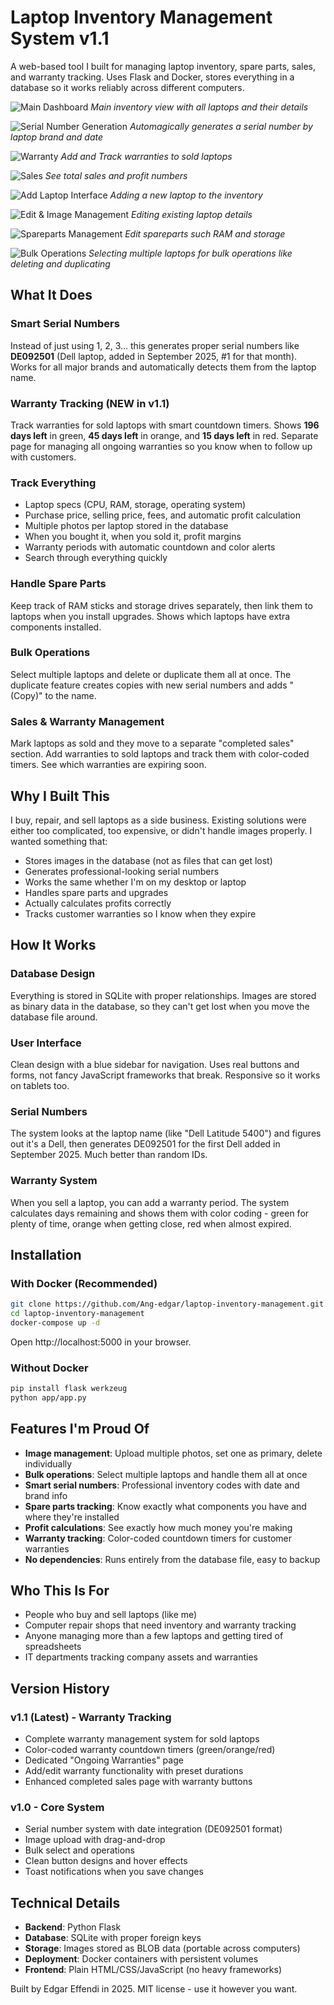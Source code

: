 # Laptop Inventory Management System v1.1

A web-based tool I built for managing laptop inventory, spare parts, sales, and warranty tracking. Uses Flask and Docker, stores everything in a database so it works reliably across different computers.

![Main Dashboard](docs/inventory.png)
*Main inventory view with all laptops and their details*

![Serial Number Generation](docs/serial_numbers.png)
*Automagically generates a serial number by laptop brand and date*

![Warranty](docs/warranty.png)
*Add and Track warranties to sold laptops*

![Sales](docs/sales.png)
*See total sales and profit numbers*

![Add Laptop Interface](docs/add_laptops.png)
*Adding a new laptop to the inventory*

![Edit & Image Management](docs/edit_laptop.png)
*Editing existing laptop details*

![Spareparts Management](docs/spareparts.png)
*Edit spareparts such RAM and storage*

![Bulk Operations](docs/bulk_selection.png)
*Selecting multiple laptops for bulk operations like deleting and duplicating*

## What It Does

### Smart Serial Numbers
Instead of just using 1, 2, 3... this generates proper serial numbers like **DE092501** (Dell laptop, added in September 2025, #1 for that month). Works for all major brands and automatically detects them from the laptop name.

### Warranty Tracking (NEW in v1.1)
Track warranties for sold laptops with smart countdown timers. Shows **196 days left** in green, **45 days left** in orange, and **15 days left** in red. Separate page for managing all ongoing warranties so you know when to follow up with customers.

### Track Everything
- Laptop specs (CPU, RAM, storage, operating system)
- Purchase price, selling price, fees, and automatic profit calculation
- Multiple photos per laptop stored in the database
- When you bought it, when you sold it, profit margins
- Warranty periods with automatic countdown and color alerts
- Search through everything quickly

### Handle Spare Parts
Keep track of RAM sticks and storage drives separately, then link them to laptops when you install upgrades. Shows which laptops have extra components installed.

### Bulk Operations
Select multiple laptops and delete or duplicate them all at once. The duplicate feature creates copies with new serial numbers and adds "(Copy)" to the name.

### Sales & Warranty Management
Mark laptops as sold and they move to a separate "completed sales" section. Add warranties to sold laptops and track them with color-coded timers. See which warranties are expiring soon.

## Why I Built This

I buy, repair, and sell laptops as a side business. Existing solutions were either too complicated, too expensive, or didn't handle images properly. I wanted something that:

- Stores images in the database (not as files that can get lost)
- Generates professional-looking serial numbers
- Works the same whether I'm on my desktop or laptop
- Handles spare parts and upgrades
- Actually calculates profits correctly
- Tracks customer warranties so I know when they expire

## How It Works

### Database Design
Everything is stored in SQLite with proper relationships. Images are stored as binary data in the database, so they can't get lost when you move the database file around.

### User Interface
Clean design with a blue sidebar for navigation. Uses real buttons and forms, not fancy JavaScript frameworks that break. Responsive so it works on tablets too.

### Serial Numbers
The system looks at the laptop name (like "Dell Latitude 5400") and figures out it's a Dell, then generates DE092501 for the first Dell added in September 2025. Much better than random IDs.

### Warranty System
When you sell a laptop, you can add a warranty period. The system calculates days remaining and shows them with color coding - green for plenty of time, orange when getting close, red when almost expired.

## Installation

### With Docker (Recommended)
```bash
git clone https://github.com/Ang-edgar/laptop-inventory-management.git
cd laptop-inventory-management
docker-compose up -d
```
Open http://localhost:5000 in your browser.

### Without Docker
```bash
pip install flask werkzeug
python app/app.py
```

## Features I'm Proud Of

- **Image management**: Upload multiple photos, set one as primary, delete individually
- **Bulk operations**: Select multiple laptops and handle them all at once  
- **Smart serial numbers**: Professional inventory codes with date and brand info
- **Spare parts tracking**: Know exactly what components you have and where they're installed
- **Profit calculations**: See exactly how much money you're making
- **Warranty tracking**: Color-coded countdown timers for customer warranties
- **No dependencies**: Runs entirely from the database file, easy to backup

## Who This Is For

- People who buy and sell laptops (like me)
- Computer repair shops that need inventory and warranty tracking
- Anyone managing more than a few laptops and getting tired of spreadsheets
- IT departments tracking company assets and warranties

## Version History

### v1.1 (Latest) - Warranty Tracking
- Complete warranty management system for sold laptops
- Color-coded warranty countdown timers (green/orange/red)
- Dedicated "Ongoing Warranties" page
- Add/edit warranty functionality with preset durations
- Enhanced completed sales page with warranty buttons

### v1.0 - Core System
- Serial number system with date integration (DE092501 format)
- Image upload with drag-and-drop
- Bulk select and operations
- Clean button designs and hover effects
- Toast notifications when you save changes

## Technical Details

- **Backend**: Python Flask
- **Database**: SQLite with proper foreign keys
- **Storage**: Images stored as BLOB data (portable across computers)
- **Deployment**: Docker containers with persistent volumes
- **Frontend**: Plain HTML/CSS/JavaScript (no heavy frameworks)

Built by Edgar Effendi in 2025. MIT license - use it however you want.
